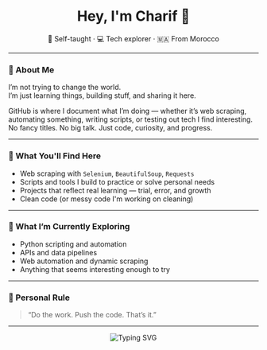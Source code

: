 <h1 align="center">Hey, I'm Charif 👋</h1>

<p align="center">
  🧠 Self-taught · 💻 Tech explorer · 🇲🇦 From Morocco
</p>

---

### 🧾 About Me

I’m not trying to change the world.  
I’m just learning things, building stuff, and sharing it here.

GitHub is where I document what I’m doing — whether it’s web scraping, automating something, writing scripts, or testing out tech I find interesting.  
No fancy titles. No big talk. Just code, curiosity, and progress.

---

### 🧰 What You'll Find Here

- Web scraping with `Selenium`, `BeautifulSoup`, `Requests`  
- Scripts and tools I build to practice or solve personal needs  
- Projects that reflect real learning — trial, error, and growth  
- Clean code (or messy code I'm working on cleaning)

---

### 🧭 What I’m Currently Exploring

- Python scripting and automation  
- APIs and data pipelines  
- Web automation and dynamic scraping  
- Anything that seems interesting enough to try

---

### 🔑 Personal Rule

> “Do the work. Push the code. That’s it.”

---

<p align="center">
  <img src="https://readme-typing-svg.demolab.com?font=Fira+Code&pause=1000&color=00BFFF&center=true&vCenter=true&width=435&lines=Not+a+title.;Not+a+brand.;Just+a+guy+who+codes." alt="Typing SVG" />
</p>
